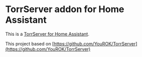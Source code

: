 # TorrServer addon for Home Assistant

This is a [TorrServer for Home Assistant](https://github.com/g470258/hassio-torrserver).

This project based on [https://github.com/YouROK/TorrServer](https://github.com/YouROK/TorrServer)
